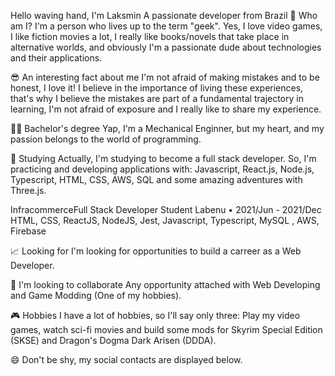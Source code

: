 Hello waving hand, I'm Laksmin 
A passionate developer from Brazil
🤔 Who am I?
I'm a person who lives up to the term "geek". Yes, I love video games, I like fiction movies a lot, I really like books/novels that take place in alternative worlds, and obviously I'm a passionate dude about technologies and their applications.

😎 An interesting fact about me
I'm not afraid of making mistakes and to be honest, I love it! I believe in the importance of living these experiences, that's why I believe the mistakes are part of a fundamental trajectory in learning, I'm not afraid of exposure and I really like to share my experience.

👨‍🎓 Bachelor's degree
Yap, I'm a Mechanical Enginner, but my heart, and my passion belongs to the world of programming.

🌱 Studying
Actually, I'm studying to become a full stack developer. So, I'm practicing and developing applications with: Javascript, React.js, Node.js, Typescript, HTML, CSS, AWS, SQL and some amazing adventures with Three.js.

InfracommerceFull Stack Developer Student
Labenu • 2021/Jun - 2021/Dec
HTML, CSS, ReactJS, NodeJS, Jest, Javascript,
Typescript, MySQL , AWS, Firebase


📈 Looking for
I'm looking for opportunities to build a carreer as a Web Developer.

👯 I'm looking to collaborate
Any opportunity attached with Web Developing and Game Modding (One of my hobbies).

🎮 Hobbies
I have a lot of hobbies, so I'll say only three: Play my video games, watch sci-fi movies and build some mods for Skyrim Special Edition (SKSE) and Dragon's Dogma Dark Arisen (DDDA).

😄 Don't be shy, my social contacts are displayed below.
